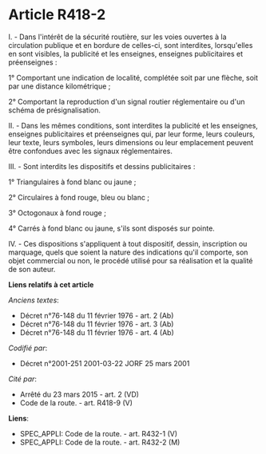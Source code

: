 # Article R418-2

I. - Dans l'intérêt de la sécurité routière, sur les voies ouvertes à la circulation publique et en bordure de celles-ci,
sont interdites, lorsqu'elles en sont visibles, la publicité et les enseignes, enseignes publicitaires et préenseignes :

1° Comportant une indication de localité, complétée soit par une flèche, soit par une distance kilométrique ;

2° Comportant la reproduction d'un signal routier réglementaire ou d'un schéma de présignalisation.

II. - Dans les mêmes conditions, sont interdites la publicité et les enseignes, enseignes publicitaires et préenseignes qui,
par leur forme, leurs couleurs, leur texte, leurs symboles, leurs dimensions ou leur emplacement peuvent être confondues avec
les signaux réglementaires.

III. - Sont interdits les dispositifs et dessins publicitaires :

1° Triangulaires à fond blanc ou jaune ;

2° Circulaires à fond rouge, bleu ou blanc ;

3° Octogonaux à fond rouge ;

4° Carrés à fond blanc ou jaune, s'ils sont disposés sur pointe.

IV. - Ces dispositions s'appliquent à tout dispositif, dessin, inscription ou marquage, quels que soient la nature des
indications qu'il comporte, son objet commercial ou non, le procédé utilisé pour sa réalisation et la qualité de son auteur.

**Liens relatifs à cet article**

_Anciens textes_:

  - Décret n°76-148 du 11 février 1976 - art. 2 (Ab)
  - Décret n°76-148 du 11 février 1976 - art. 3 (Ab)
  - Décret n°76-148 du 11 février 1976 - art. 4 (Ab)

_Codifié par_:

  - Décret n°2001-251 2001-03-22 JORF 25 mars 2001

_Cité par_:

  - Arrêté du 23 mars 2015 - art. 2 (VD)
  - Code de la route. - art. R418-9 (V)

**Liens**:

  - SPEC_APPLI: Code de la route. - art. R432-1 (V)
  - SPEC_APPLI: Code de la route. - art. R432-2 (M)
